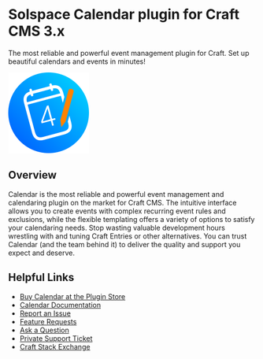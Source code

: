 # Solspace Calendar plugin for Craft CMS 3.x

The most reliable and powerful event management plugin for Craft. Set up beautiful calendars and events in minutes!

![Screenshot](packages/plugin/src/icon.svg)

## Overview

Calendar is the most reliable and powerful event management and calendaring plugin on the market for Craft CMS. The intuitive interface allows you to create events with complex recurring event rules and exclusions, while the flexible templating offers a variety of options to satisfy your calendaring needs. Stop wasting valuable development hours wrestling with and tuning Craft Entries or other alternatives. You can trust Calendar (and the team behind it) to deliver the quality and support you expect and deserve.

## Helpful Links

- [Buy Calendar at the Plugin Store](https://plugins.craftcms.com/calendar)
- [Calendar Documentation](https://docs.solspace.com/craft/calendar/v3/)
- [Report an Issue](https://github.com/solspace/craft-calendar/issues)
- [Feature Requests](https://github.com/solspace/craft-calendar/discussions)
- [Ask a Question](https://github.com/solspace/craft-calendar/discussions)
- [Private Support Ticket](https://docs.solspace.com/craft/calendar/v3/support.html)
- [Craft Stack Exchange](https://craftcms.stackexchange.com/questions/tagged/solspace)